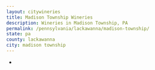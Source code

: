 ```yaml
---
layout: citywineries
title: Madison Township Wineries
description: Wineries in Madison Township, PA
permalink: /pennsylvania/lackawanna/madison-township/
state: pa
county: lackawanna
city: madison township
---
```

-
